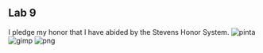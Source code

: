 ## Lab 9
I pledge my honor that I have abided by the Stevens Honor System.
![pinta](https://user-images.githubusercontent.com/66395181/168450291-5fd5879f-1b2a-4934-91b4-c19594fca948.jpg)
![gimp](https://user-images.githubusercontent.com/66395181/168450292-75c2e9f6-4db3-48a7-b2d7-2e41a9eea3b5.jpg)
![png](https://user-images.githubusercontent.com/66395181/168450293-2cf180b3-ebf9-4022-b916-46c8fe179781.jpg)
